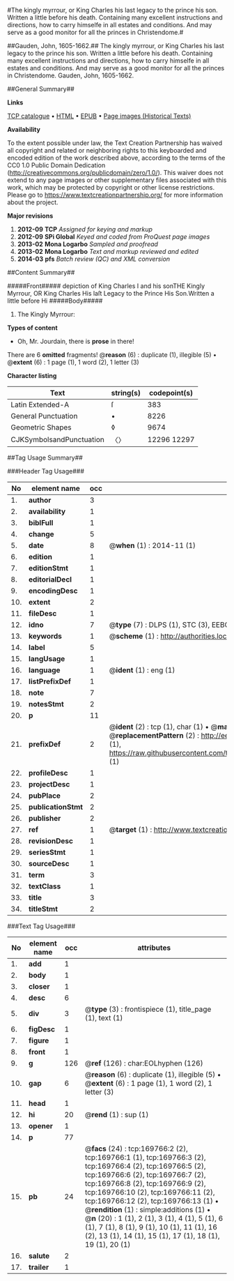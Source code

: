#The kingly myrrour, or King Charles his last legacy to the prince his son. Written a little before his death. Containing many excellent instructions and directions, how to carry himselfe in all estates and conditions. And may serve as a good monitor for all the princes in Christendome.#

##Gauden, John, 1605-1662.##
The kingly myrrour, or King Charles his last legacy to the prince his son. Written a little before his death. Containing many excellent instructions and directions, how to carry himselfe in all estates and conditions. And may serve as a good monitor for all the princes in Christendome.
Gauden, John, 1605-1662.

##General Summary##

**Links**

[TCP catalogue](http://www.ota.ox.ac.uk/tcp/)  • 
[HTML](http://tei.it.ox.ac.uk/tcp/Texts-HTML/free/A87/A87776.html)  • 
[EPUB](http://tei.it.ox.ac.uk/tcp/Texts-EPUB/free/A87/A87776.epub) • 
[Page images (Historical Texts)](https://historicaltexts.jisc.ac.uk/eebo-99867968e)

**Availability**

To the extent possible under law, the Text Creation Partnership has waived all copyright and related or neighboring rights to this keyboarded and encoded edition of the work described above, according to the terms of the CC0 1.0 Public Domain Dedication (http://creativecommons.org/publicdomain/zero/1.0/). This waiver does not extend to any page images or other supplementary files associated with this work, which may be protected by copyright or other license restrictions. Please go to https://www.textcreationpartnership.org/ for more information about the project.

**Major revisions**

1. __2012-09__ __TCP__ *Assigned for keying and markup*
1. __2012-09__ __SPi Global__ *Keyed and coded from ProQuest page images*
1. __2013-02__ __Mona Logarbo__ *Sampled and proofread*
1. __2013-02__ __Mona Logarbo__ *Text and markup reviewed and edited*
1. __2014-03__ __pfs__ *Batch review (QC) and XML conversion*

##Content Summary##

#####Front#####
depiction of King Charles I and his sonTHE Kingly Myrrour, OR King Charles His laſt Legacy to the Prince His Son.Written a little before Hi
#####Body#####

1. The Kingly Myrrour:

**Types of content**

  * Oh, Mr. Jourdain, there is **prose** in there!

There are 6 **omitted** fragments! 
 @__reason__ (6) : duplicate (1), illegible (5)  •  @__extent__ (6) : 1 page (1), 1 word (2), 1 letter (3)

**Character listing**


|Text|string(s)|codepoint(s)|
|---|---|---|
|Latin Extended-A|ſ|383|
|General Punctuation|•|8226|
|Geometric Shapes|◊|9674|
|CJKSymbolsandPunctuation|〈〉|12296 12297|

##Tag Usage Summary##

###Header Tag Usage###

|No|element name|occ|attributes|
|---|---|---|---|
|1.|__author__|3||
|2.|__availability__|1||
|3.|__biblFull__|1||
|4.|__change__|5||
|5.|__date__|8| @__when__ (1) : 2014-11 (1)|
|6.|__edition__|1||
|7.|__editionStmt__|1||
|8.|__editorialDecl__|1||
|9.|__encodingDesc__|1||
|10.|__extent__|2||
|11.|__fileDesc__|1||
|12.|__idno__|7| @__type__ (7) : DLPS (1), STC (3), EEBO-CITATION (1), PROQUEST (1), VID (1)|
|13.|__keywords__|1| @__scheme__ (1) : http://authorities.loc.gov/ (1)|
|14.|__label__|5||
|15.|__langUsage__|1||
|16.|__language__|1| @__ident__ (1) : eng (1)|
|17.|__listPrefixDef__|1||
|18.|__note__|7||
|19.|__notesStmt__|2||
|20.|__p__|11||
|21.|__prefixDef__|2| @__ident__ (2) : tcp (1), char (1)  •  @__matchPattern__ (2) : ([0-9\-]+):([0-9IVX]+) (1), (.+) (1)  •  @__replacementPattern__ (2) : http://eebo.chadwyck.com/downloadtiff?vid=$1&page=$2 (1), https://raw.githubusercontent.com/textcreationpartnership/Texts/master/tcpchars.xml#$1 (1)|
|22.|__profileDesc__|1||
|23.|__projectDesc__|1||
|24.|__pubPlace__|2||
|25.|__publicationStmt__|2||
|26.|__publisher__|2||
|27.|__ref__|1| @__target__ (1) : http://www.textcreationpartnership.org/docs/. (1)|
|28.|__revisionDesc__|1||
|29.|__seriesStmt__|1||
|30.|__sourceDesc__|1||
|31.|__term__|3||
|32.|__textClass__|1||
|33.|__title__|3||
|34.|__titleStmt__|2||


###Text Tag Usage###

|No|element name|occ|attributes|
|---|---|---|---|
|1.|__add__|1||
|2.|__body__|1||
|3.|__closer__|1||
|4.|__desc__|6||
|5.|__div__|3| @__type__ (3) : frontispiece (1), title_page (1), text (1)|
|6.|__figDesc__|1||
|7.|__figure__|1||
|8.|__front__|1||
|9.|__g__|126| @__ref__ (126) : char:EOLhyphen (126)|
|10.|__gap__|6| @__reason__ (6) : duplicate (1), illegible (5)  •  @__extent__ (6) : 1 page (1), 1 word (2), 1 letter (3)|
|11.|__head__|1||
|12.|__hi__|20| @__rend__ (1) : sup (1)|
|13.|__opener__|1||
|14.|__p__|77||
|15.|__pb__|24| @__facs__ (24) : tcp:169766:2 (2), tcp:169766:1 (1), tcp:169766:3 (2), tcp:169766:4 (2), tcp:169766:5 (2), tcp:169766:6 (2), tcp:169766:7 (2), tcp:169766:8 (2), tcp:169766:9 (2), tcp:169766:10 (2), tcp:169766:11 (2), tcp:169766:12 (2), tcp:169766:13 (1)  •  @__rendition__ (1) : simple:additions (1)  •  @__n__ (20) : 1 (1), 2 (1), 3 (1), 4 (1), 5 (1), 6 (1), 7 (1), 8 (1), 9 (1), 10 (1), 11 (1), 16 (2), 13 (1), 14 (1), 15 (1), 17 (1), 18 (1), 19 (1), 20 (1)|
|16.|__salute__|2||
|17.|__trailer__|1||
